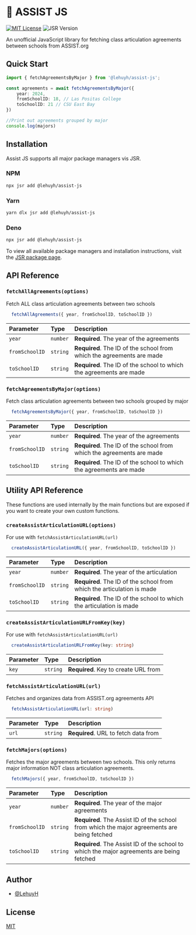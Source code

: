 # 🏫 ASSIST JS
[![MIT License](https://img.shields.io/badge/License-MIT-green.svg)](https://choosealicense.com/licenses/mit/)
![JSR Version](https://img.shields.io/jsr/v/%40lehuyh/assist-js)

An unofficial JavaScript library for fetching class articulation agreements between schools from ASSIST.org

## Quick Start
```typescript
import { fetchAgreementsByMajor } from '@lehuyh/assist-js';

const agreements = await fetchAgreementsByMajor({
    year: 2024,
    fromSchoolID: 18, // Las Positas College
    toSchoolID: 21 // CSU East Bay
})

//Print out agreements grouped by major
console.log(majors)
```

## Installation
Assist JS supports all major package managers vis JSR.

### NPM
```bash
npx jsr add @lehuyh/assist-js
```

### Yarn
```bash
yarn dlx jsr add @lehuyh/assist-js
```

### Deno
```bash
npx jsr add @lehuyh/assist-js
```

To view all available package managers and installation instructions, visit the [JSR package page](https://jsr.io/@lehuyh/assist-js).


## API Reference

### `fetchAllAgreements(options)`

Fetch ALL class articulation agreements between two schools

```typescript
  fetchAllAgreements({ year, fromSchoolID, toSchoolID })
```

| Parameter     | Type     | Description                       |
| :------------ | :------- | :-------------------------------- |
| `year`        | `number` | **Required**. The year of the agreements |
| `fromSchoolID`| `string` | **Required**. The ID of the school from which the agreements are made |
| `toSchoolID`  | `string` | **Required**. The ID of the school to which the agreements are made |

### `fetchAgreementsByMajor(options)`

Fetch class articulation agreements between two schools grouped by major

```typescript
  fetchAgreementsByMajor({ year, fromSchoolID, toSchoolID })
```

| Parameter     | Type     | Description                       |
| :------------ | :------- | :-------------------------------- |
| `year`        | `number` | **Required**. The year of the agreements |
| `fromSchoolID`| `string` | **Required**. The ID of the school from which the agreements are made |
| `toSchoolID`  | `string` | **Required**. The ID of the school to which the agreements are made |


## Utility API Reference

These functions are used internally by the main functions but are exposed if you want to create your own custom functions.

### `createAssistArticulationURL(options)`

For use with `fetchAssistArticulationURL(url)`

```typescript
  createAssistArticulationURL({ year, fromSchoolID, toSchoolID })
```

| Parameter     | Type     | Description                       |
| :------------ | :------- | :-------------------------------- |
| `year`        | `number` | **Required**. The year of the articulation |
| `fromSchoolID`| `string` | **Required**. The ID of the school from which the articulation is made |
| `toSchoolID`  | `string` | **Required**. The ID of the school to which the articulation is made |

### `createAssistArticulationURLFromKey(key)`

For use with `fetchAssistArticulationURL(url)`

```typescript
  createAssistArticulationURLFromKey(key: string)
```

| Parameter | Type     | Description                       |
| :-------- | :------- | :-------------------------------- |
| `key`     | `string` | **Required**. Key to create URL from |

### `fetchAssistArticulationURL(url)`

Fetches and organizes data from ASSIST.org agreements API

```typescript
  fetchAssistArticulationURL(url: string)
```


| Parameter | Type     | Description                       |
| :-------- | :------- | :-------------------------------- |
| `url`     | `string` | **Required**. URL to fetch data from |

### `fetchMajors(options)`

Fetches the major agreements between two schools. This only returns major information NOT class articulation agreements.

```typescript
  fetchMajors({ year, fromSchoolID, toSchoolID })
```

| Parameter     | Type     | Description                       |
| :------------ | :------- | :-------------------------------- |
| `year`        | `number` | **Required**. The year of the major agreements |
| `fromSchoolID`| `string` | **Required**. The Assist ID of the school from which the major agreements are being fetched |
| `toSchoolID`  | `string` | **Required**. The Assist ID of the school to which the major agreements are being fetched |


## Author

- [@LehuyH](https://www.github.com/LehuyH)

## License

[MIT](https://choosealicense.com/licenses/mit/)








